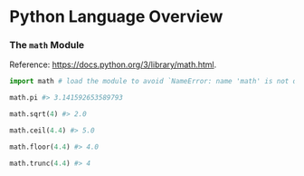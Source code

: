 # Python Language Overview

### The `math` Module

Reference: https://docs.python.org/3/library/math.html.

```python
import math # load the module to avoid `NameError: name 'math' is not defined`

math.pi #> 3.141592653589793

math.sqrt(4) #> 2.0

math.ceil(4.4) #> 5.0

math.floor(4.4) #> 4.0

math.trunc(4.4) #> 4
````
